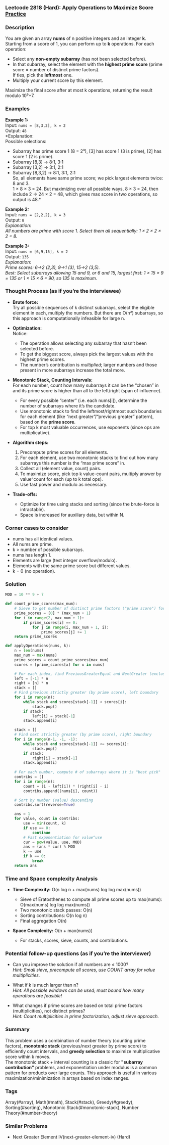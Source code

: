 ### Leetcode 2818 (Hard): Apply Operations to Maximize Score [Practice](https://leetcode.com/problems/apply-operations-to-maximize-score)

### Description  
You are given an array **nums** of n positive integers and an integer **k**.  
Starting from a score of 1, you can perform up to **k** operations. For each operation:

- Select any **non-empty subarray** (has not been selected before).
- In that subarray, select the element with the **highest prime score** (prime score = number of distinct prime factors).  
  If ties, pick the **leftmost** one.
- Multiply your current score by this element.

Maximize the final score after at most k operations, returning the result modulo 10⁹+7.

### Examples  

**Example 1:**  
Input: `nums = [8,3,2], k = 2`  
Output: `48`  
*Explanation:  
Possible selections:  
- Subarray  has prime score 1 (8 = 2³), [3] has score 1 (3 is prime), [2] has score 1 (2 is prime).  
- Subarray [8,3] → 8:1, 3:1  
- Subarray [3,2] → 3:1, 2:1  
- Subarray [8,3,2] → 8:1, 3:1, 2:1  
So, all elements have same prime score; we pick largest elements twice: 8 and 3.  
1 × 8 × 3 = 24. But maximizing over all possible ways, 8 × 3 = 24, then include 2 → 24 × 2 = 48, which gives max score in two operations, so output is 48.*

**Example 2:**  
Input: `nums = [2,2,2], k = 3`  
Output: `8`  
*Explanation:  
All numbers are prime with score 1. Select them all sequentially: 1 × 2 × 2 × 2 = 8.*

**Example 3:**  
Input: `nums = [6,9,15], k = 2`  
Output: `135`  
*Explanation:  
Prime scores: 6→2 (2,3), 9→1 (3), 15→2 (3,5).  
Best: Select subarrays allowing 15 and 9, or 6 and 15, largest first: 1 × 15 × 9 = 135 or 1 × 15 × 6 = 90, so 135 is maximum.*

### Thought Process (as if you’re the interviewee)  
- **Brute force:**  
  Try all possible sequences of k distinct subarrays, select the eligible element in each, multiply the numbers. But there are O(n²) subarrays, so this approach is computationally infeasible for large n.

- **Optimization:**  
  Notice:  
  - The operation allows selecting any subarray that hasn’t been selected before.  
  - To get the biggest score, always pick the largest values with the highest prime scores.
  - The number’s contribution is *multiplied*; larger numbers and those present in more subarrays increase the total more.

- **Monotonic Stack, Counting Intervals:**  
  For each number, count how many subarrays it can be the “chosen” in and its prime score is higher than all to the left/right (span of influence).
  - For every possible “center” (i.e. each nums[i]), determine the number of subarrays where it’s the candidate.
  - Use monotonic stack to find the leftmost/rightmost such boundaries for each element (like “next greater”/“previous greater” pattern), based on the **prime score**.
  - For top k most valuable occurrences, use exponents (since ops are multiplicative).

- **Algorithm steps:**  
  1. Precompute prime scores for all elements.
  2. For each element, use two monotonic stacks to find out how many subarrays this number is the “max prime score” in.
  3. Collect all (element value, count) pairs.
  4. To maximize score, pick top k value-count pairs, multiply answer by value^count for each (up to k total ops).
  5. Use fast power and modulo as necessary.

- **Trade-offs:**  
  + Optimize for time using stacks and sorting (since the brute-force is intractable).
  + Space is increased for auxiliary data, but within N.

### Corner cases to consider  
- nums has all identical values.
- All nums are prime.
- k > number of possible subarrays.
- nums has length 1.
- Elements are large (test integer overflow/modulo).
- Elements with the same prime score but different values.
- k = 0 (no operation).

### Solution

```python
MOD = 10 ** 9 + 7

def count_prime_scores(max_num):
    # Sieve to get number of distinct prime factors ("prime score") for each num up to max_num
    prime_scores = [0] * (max_num + 1)
    for i in range(2, max_num + 1):
        if prime_scores[i] == 0:
            for j in range(i, max_num + 1, i):
                prime_scores[j] += 1
    return prime_scores

def applyOperations(nums, k):
    n = len(nums)
    max_num = max(nums)
    prime_scores = count_prime_scores(max_num)
    scores = [prime_scores[x] for x in nums]

    # For each index, find PreviousGreaterEqual and NextGreater (exclusive) by prime score
    left = [-1] * n
    right = [n] * n
    stack = []
    # Find previous strictly greater (by prime score), left boundary
    for i in range(n):
        while stack and scores[stack[-1]] < scores[i]:
            stack.pop()
        if stack:
            left[i] = stack[-1]
        stack.append(i)

    stack = []
    # Find next strictly greater (by prime score), right boundary
    for i in range(n-1, -1, -1):
        while stack and scores[stack[-1]] <= scores[i]:
            stack.pop()
        if stack:
            right[i] = stack[-1]
        stack.append(i)
    
    # For each number, compute # of subarrays where it is "best pick"
    contribs = []
    for i in range(n):
        count = (i - left[i]) * (right[i] - i)
        contribs.append((nums[i], count))

    # Sort by number (value) descending
    contribs.sort(reverse=True)

    ans = 1
    for value, count in contribs:
        use = min(count, k)
        if use == 0:
            continue
        # Fast exponentiation for value^use
        cur = pow(value, use, MOD)
        ans = (ans * cur) % MOD
        k -= use
        if k == 0:
            break
    return ans
```

### Time and Space complexity Analysis  

- **Time Complexity:** O(n log n + max(nums) log log max(nums))  
  - Sieve of Eratosthenes to compute all prime scores up to max(nums): O(max(nums) log log max(nums))
  - Two monotonic stack passes: O(n)
  - Sorting contributions: O(n log n)
  - Final aggregation O(n)

- **Space Complexity:** O(n + max(nums))  
  - For stacks, scores, sieve, counts, and contributions.

### Potential follow-up questions (as if you’re the interviewer)  

- Can you improve the solution if all numbers are ≤ 1000?  
  *Hint: Small sieve, precompute all scores, use COUNT array for value multiplicities.*

- What if k is much larger than n?  
  *Hint: All possible windows can be used; must bound how many operations are feasible!*

- What changes if prime scores are based on total prime factors (multiplicities), not distinct primes?  
  *Hint: Count multiplicities in prime factorization, adjust sieve approach.*

### Summary
This problem uses a combination of number theory (counting prime factors), **monotonic stack** (previous/next greater by prime score) to efficiently count intervals, and **greedy selection** to maximize multiplicative score within k moves.  
The monotonic stack + interval counting is a classic for **"subarray contribution"** problems, and exponentiation under modulus is a common pattern for products over large counts. This approach is useful in various maximization/minimization in arrays based on index ranges.

### Tags
Array(#array), Math(#math), Stack(#stack), Greedy(#greedy), Sorting(#sorting), Monotonic Stack(#monotonic-stack), Number Theory(#number-theory)

### Similar Problems
- Next Greater Element IV(next-greater-element-iv) (Hard)